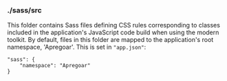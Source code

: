 ### ./sass/src

This folder contains Sass files defining CSS rules corresponding to classes
included in the application's JavaScript code build when using the modern toolkit.
By default, files in this folder are mapped to the application's root namespace, 'Apregoar'.
This is set in `"app.json"`:

    "sass": {
        "namespace": "Apregoar"
    }